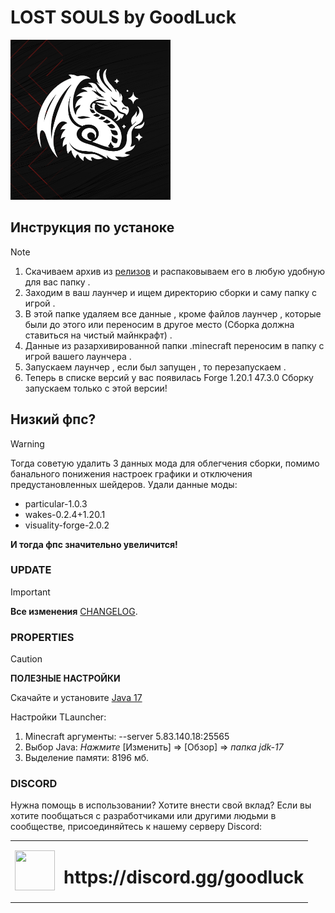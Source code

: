 # LOST SOULS by GoodLuck
<img width=256 height=256 src="https://github.com/GoodLuckTeam/lostsouls-gl-client/blob/main/.minecraft/%D0%9B%D0%BE%D0%B3%D0%BE%20%D1%81%20%D0%B4%D1%80%D0%B0%D0%BA%D0%BE%D0%BD%D0%BE%D0%BC.%20%D0%A7%D0%B5%D1%80%D0%BD%D1%8B%D0%B9%20%D1%84%D0%BE%D0%BD.png">

## Инструкция по устаноке
> [!NOTE]
>1. Скачиваем архив из [релизов](https://github.com/GoodLuckTeam/lostsouls-gl-client/releases) и распаковываем его в любую удобную для вас папку .
>2. Заходим в ваш лаунчер и ищем директорию сборки и саму папку с игрой .
>3. В этой папке удаляем все данные , кроме файлов лаунчер , которые были до этого или переносим в другое место (Сборка должна ставиться на чистый майнкрафт) .
>4. Данные из разархивированной папки .minecraft переносим в папку с игрой вашего лаунчера .
>5. Запускаем лаунчер , если был запущен , то перезапускаем .
>6. Теперь в списке версий у вас появилась Forge 1.20.1 47.3.0
Сборку запускаем только с этой версии!

## Низкий фпс?
> [!WARNING]
>Тогда советую удалить 3 данных мода для облегчения сборки, помимо банального понижения настроек графики и отключения предустановленных шейдеров.
>Удали данные моды: 
>* particular-1.0.3
>* wakes-0.2.4+1.20.1
>* visuality-forge-2.0.2
>
>**И тогда фпс значительно увеличится!**

### UPDATE
> [!IMPORTANT]  
> **Все изменения** [CHANGELOG](https://github.com/GoodLuckTeam/lostsouls-gl-client/blob/main/CHANGELOG.md).

### PROPERTIES
> [!CAUTION]
> **ПОЛЕЗНЫЕ НАСТРОЙКИ**
> 
> Скачайте и установите [Java 17](https://www.oracle.com/java/technologies/javase/jdk17-archive-downloads.html)
>
> Настройки TLauncher:
> 1. Minecraft аргументы: --server 5.83.140.18:25565
> 2. Выбор Java: *Нажмите* [Изменить] => [Обзор] => *папка jdk-17*
> 3. Выделение памяти: 8196 мб.
>

### DISCORD
Нужна помощь в использовании? Хотите внести свой вклад? Если вы хотите пообщаться с разработчиками или другими людьми в сообществе, присоединяйтесь к нашему серверу Discord:

<table>
  <tbody>
    <tr>
      <td><img width=64 height=64 src="https://cdn.worldvectorlogo.com/logos/discord.svg"></td>
      <td><h1>https://discord.gg/goodluck</h1></td>
    </tr>
  </tbody>
</table> 
